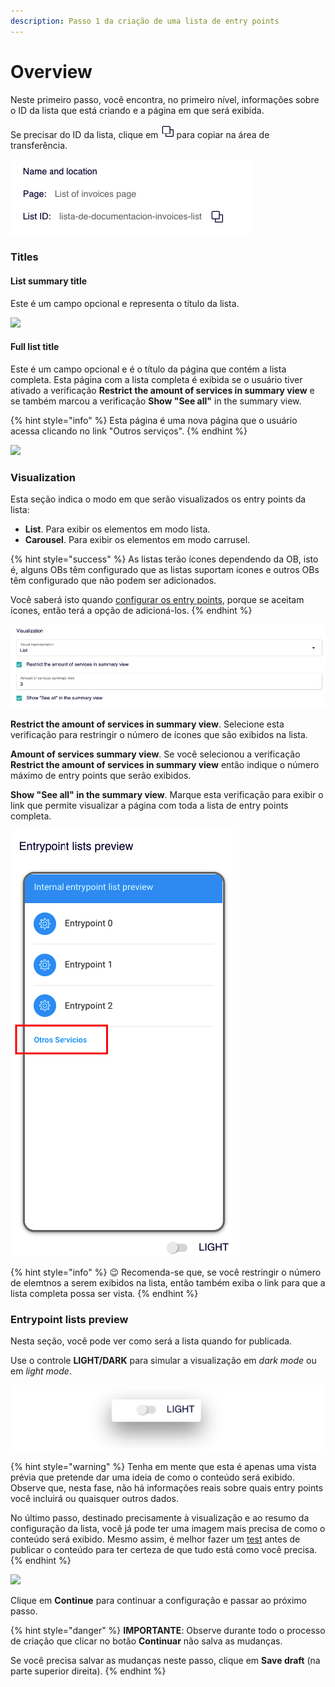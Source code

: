 ```yaml
---
description: Passo 1 da criação de uma lista de entry points
---
```


# Overview

Neste primeiro passo, você encontra, no primeiro nível, informações sobre o ID da lista que está criando e a página em que será exibida.

Se precisar do ID da lista, clique em ![](../.gitbook/assets/icono_copypaste.png) para copiar na área de transferência.

![](../.gitbook/assets/Name&Location.png)

### Titles

#### List summary title

Este é um campo opcional e representa o título da lista.

![](../.gitbook/assets/List_summary_title.gif)

#### Full list title

Este é um campo opcional e é o título da página que contém a lista completa. Esta página com a lista completa é exibida se o usuário tiver ativado a verificação **Restrict the amount of services in summary view** e se também marcou a verificação **Show "See all"** in the summary view.

{% hint style="info" %} Esta página é uma nova página que o usuário acessa clicando no link "Outros serviços". {% endhint %}

![](../.gitbook/assets/full_list_title.gif)

### Visualization

Esta seção indica o modo em que serão visualizados os entry points da lista:

- **List**. Para exibir os elementos em modo lista.
- **Carousel**. Para exibir os elementos em modo carrusel.

{% hint style="success" %} As listas terão ícones dependendo da OB, isto é, alguns OBs têm configurado que as listas suportam ícones e outros OBs têm configurado que não podem ser adicionados.

Você saberá isto quando [configurar os entry points](../como-crear-editar-un-entrypoint.md#crear-un-entrypoint), porque se aceitam ícones, então terá a opção de adicioná-los. {% endhint %}

![](../.gitbook/assets/Visualization_section.png)

**Restrict the amount of services in summary view**. Selecione esta verificação para restringir o número de ícones que são exibidos na lista.

**Amount of services summary view**. Se você selecionou a verificação **Restrict the amount of services in summary view** então indique o número máximo de entry points que serão exibidos.

**Show "See all" in the summary view**. Marque esta verificação para exibir o link que permite visualizar a página com toda a lista de entry points completa.

![](../.gitbook/assets/enlace_OtrosServicios.png)

{% hint style="info" %} :wink: Recomenda-se que, se você restringir o número de elemtnos a serem exibidos na lista, então também exiba o link para que a lista completa possa ser vista. {% endhint %}

### Entrypoint lists preview

Nesta seção, você pode ver como será a lista quando for publicada.

Use o controle **LIGHT/DARK** para simular a visualização em *dark mode* ou em *light mode*.

![](../.gitbook/assets/light_dark.png)

{% hint style="warning" %} Tenha em mente que esta é apenas uma vista prévia que pretende dar uma ideia de como o conteúdo será exibido. Observe que, nesta fase, não há informações reais sobre quais entry points você incluirá ou quaisquer outros dados.

No último passo, destinado precisamente à visualização e ao resumo da configuração da lista, você já pode ter uma imagem mais precisa de como o conteúdo será exibido. Mesmo assim, é melhor fazer um [test](../como-hacer-un-test.md) antes de publicar o conteúdo para ter certeza de que tudo está como você precisa. {% endhint %}

![](../.gitbook/assets/preview_step2.gif)

Clique em **Continue** para continuar a configuração e passar ao próximo passo.

{% hint style="danger" %} **IMPORTANTE**: Observe durante todo o processo de criação que clicar no botão **Continuar** não salva as mudanças.

Se você precisa salvar as mudanças neste passo, clique em **Save draft** (na parte superior direita). {% endhint %}
